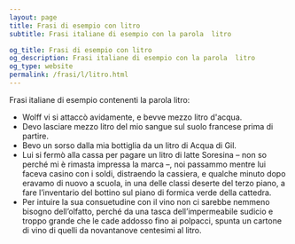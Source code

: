 ```yaml
---
layout: page
title: Frasi di esempio con litro 
subtitle: Frasi italiane di esempio con la parola  litro

og_title: Frasi di esempio con litro 
og_description: Frasi italiane di esempio con la parola  litro
og_type: website
permalink: /frasi/l/litro.html
---
```


Frasi italiane di esempio contenenti la parola litro:


- Wolff vi si attaccò avidamente, e bevve mezzo litro d'acqua.
- Devo lasciare mezzo litro del mio sangue sul suolo francese prima di partire.
- Bevo un sorso dalla mia bottiglia da un litro di Acqua di Gil.
- Lui si fermò alla cassa per pagare un litro di latte Soresina – non so perché mi è rimasta impressa la marca –, noi passammo mentre lui faceva casino con i soldi, distraendo la cassiera, e qualche minuto dopo eravamo di nuovo a scuola, in una delle classi deserte del terzo piano, a fare l’inventario del bottino sul piano di formica verde della cattedra.
- Per intuire la sua consuetudine con il vino non ci sarebbe nemmeno bisogno dell’olfatto, perché da una tasca dell’impermeabile sudicio e troppo grande che le cade addosso fino ai polpacci, spunta un cartone di vino di quelli da novantanove centesimi al litro.
